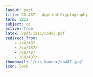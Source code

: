 ```yaml
---
layout: post
title: CO 487 - Applied Cryptography
term: 1211
subject: co
active: True
latex: /pdf/1211/co487.pdf
redirect_from:
    - /co/487
    - /co/487/
    - /CO/487
    - /CO/487/
thumbnail: "/crs_banner/co487.jpg"
icon: lock
---
```

